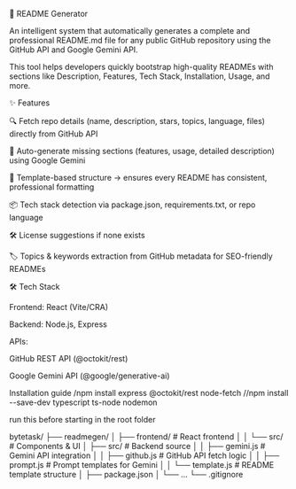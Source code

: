 📘 README Generator

An intelligent system that automatically generates a complete and professional README.md file for any public GitHub repository using the GitHub API and Google Gemini API.

This tool helps developers quickly bootstrap high-quality READMEs with sections like Description, Features, Tech Stack, Installation, Usage, and more.

✨ Features

🔍 Fetch repo details (name, description, stars, topics, language, files) directly from GitHub API

🤖 Auto-generate missing sections (features, usage, detailed description) using Google Gemini

🧩 Template-based structure → ensures every README has consistent, professional formatting

📦 Tech stack detection via package.json, requirements.txt, or repo language

🛠 License suggestions if none exists

🏷 Topics & keywords extraction from GitHub metadata for SEO-friendly READMEs

🛠 Tech Stack

Frontend: React (Vite/CRA)

Backend: Node.js, Express

APIs:

GitHub REST API (@octokit/rest)

Google Gemini API (@google/generative-ai)

Installation guide 
/npm install express @octokit/rest node-fetch
//npm install --save-dev typescript ts-node nodemon

run this before starting in the root folder


bytetask/
├── readmegen/
│   ├── frontend/          # React frontend
│   │   └── src/           # Components & UI
│   ├── src/               # Backend source
│   │   ├── gemini.js      # Gemini API integration
│   │   ├── github.js      # GitHub API fetch logic
│   │   ├── prompt.js      # Prompt templates for Gemini
│   │   └── template.js    # README template structure
│   ├── package.json
│   └── ...
└── .gitignore
